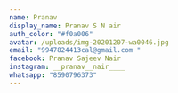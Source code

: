 ```yaml
---
name: Pranav
display_name: Pranav S N air
auth_color: "#f0a006"
avatar: /uploads/img-20201207-wa0046.jpg
email: "9947824413cal@gmail.com "
facebook: Pranav Sajeev Nair
instagram: __pranav__nair____
whatsapp: "8590796373"
---
```

